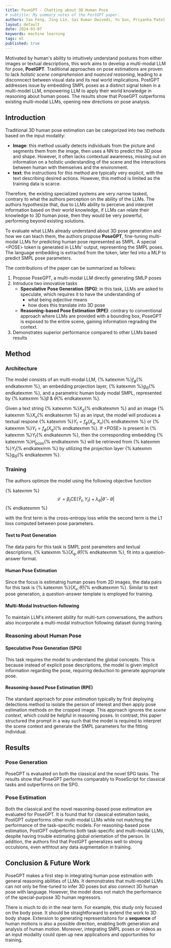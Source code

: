 ```yaml
---
title: PoseGPT - Chatting about 3D Human Pose
# subtitle: My summary notes of the PostGPT paper. 
authors: Yao Feng, Jing Lin, Sai Kumar Dwivedi, Yu Sun, Priyanka Patel, Michael J. Black
layout: default
date: 2024-03-07
keywords: machine learning
tags: ml
published: true
---
```


Motivated by human's ability to intuitively understand postures from either images or textual descriptions, this work aims to develop a multi-modal LLM for pose, **PostGPT**. Traditional approaches on pose estimations are proven to lack *holistic scene comprehension* and *nuanced reasoning*, leading to a disconncect between visual data and its real world implications. PostGPT addresses issue by embedding SMPL poses as a distinct signal token in a multi-model LLM, empowering LLM to apply their world knowledge in reasoning about human poses. The results show that PoseGPT outperforms existing multi-modal LLMs, opening new directions on pose analysis. 

## Introduction

Traditional 3D human pose estimation can be categorized into two methods based on the input modality:
- **Image**: this method usually detects individuals from the picture and segments them from the image, then uses a NN to predict the 3D pose and shape. However, it often lacks contextual awareness, missing out on information on a holistic understanding of the scene and the interactions between human with themselves and the environment. 
- **text**: the instructions for this method are typically very explicit, with the text describing desired actions. However, this method is limited as the training data is scarce. 

Therefore, the existing specialized systems are very narrow tasked, contrary to what the authors perception on the ability of the LLMs. The authors hypothesize that, due to LLMs ability to perceive and interpret information based on their world knowledge, if LLMs can relate their knowledge to 3D human pose, then they would be very powerful, performing beyond existing solutions. 

To evaluate what LLMs already understand about 3D pose generation and how we can teach them, the authors propose **PoseGPT**, fine-tuning multi-modal LLMs for predicting human pose represented as SMPL. A special \<POSE\> token is generated in LLMs' output, representing the SMPL poses. The language embedding is extracted from the token, later fed into a MLP to predict SMPL pose parameters. 

The contributions of the paper can be summarized as follows:
1. Propose PoseGPT, a multi-modal LLM directly generating SMLP poses
2. Introduce two innovative tasks
    - **Speculative Pose Generation (SPG)**: in this task, LLMs are asked to speculate, which requires it to have the understanding of
        * what being *adjective* means
        * how does this translate into 3D pose
    - **Reasoning-based Pose Estimation (RPE)**: contrary to conventional approach where LLMs are provided with a bounding box, PoseGPT is exposed to the entire scene, gaining information regrading the context. 
3. Demonstrates superior performance compared to other LLMs based results

## Method
### Architecture 
The model consists of an multi-modal LLM, {% katexmm %}$f_\phi${% endkatexmm %}, an embedding projection layer, {% katexmm %}$g_\Theta${% endkatexmm %}, and a parametric human body modal SMPL, represented by {% katexmm %}$\beta ~{} \& ~{}\theta${% endkatexmm %}. 

Given a text string {% katexmm %}$X_q${% endkatexmm %} and an image {% katexmm %}$X_v${% endkatexmm %} as an input, the model will produces a textual respone {% katexmm %}$Y_t = f_\phi (X_q, X_v)${% endkatexmm %} or {% katexmm %}$Y_t = f_\phi (X_q)${% endkatexmm %}. If \<POSE\> is present in {% katexmm %}$Y_t${% endkatexmm %}, then the corresponding embedding {% katexmm %}$H_{pose}${% endkatexmm %} will be retrieved from {% katexmm %}$Y_t${% endkatexmm %} by utilizing the projection layer {% katexmm %}$g_\Theta${% endkatexmm %}.

### Training
The authors optimze the model using the following objective function 

{% katexmm %}$$\mathcal{L}  = \beta_t \text{CE} (\hat{Y}_t, Y_t) + \lambda_\theta |\hat{\theta} - \theta|$${% endkatexmm %}

with the first term is the cross-entropy loss while the second term is the L1 loss computed between pose parameters.

#### Text to Post Generation 
The data pairs for this task is SMPL post parameters and textual descriptions, {% katexmm %}$\{X_q, \hat{\theta}\}${% endkatexmm %}, fit into a question-answer format.

#### Human Pose Estimation
Since the focus is estimatnig human poses from 2D images, the data pairs for this task is {% katexmm %}$\{X_v, \hat{\theta}\}${% endkatexmm %}. Similar to text pose generation, a question-answer template is employed for training. 

#### Multi-Modal Instruction-following
To maintain LLM's inherent ability for multi-turn conversations, the authors also incorporate a multi-modal instruction following dataset during traning. 

### Reasoning about Human Pose
#### Speculative Pose Generation (SPG)
This task requires the model to understand the global concepts. This is because instead of explicit pose descriptions, the model is given implicit information regarding the pose, requiring deduction to generate appropriate pose. 

#### Reasoning-based Pose Estimation (RPE)
The standard approach for *pose estimation* typically by first deploying detections method to isolate the person of interest and then apply pose estimation methods on the cropped image. This approach ignores the *scene context*, which could be helpful in reasoning poses. In contrast, this paper structured the prompt in a way such that the model is required to interpret the scene context and generate the SMPL parameters for the fitting individual. 

## Results
### Pose Generation
PoseGPT is evaluated on both the classical and the novel SPG tasks. The results show that PoseGPT performs comparably to PoseScript for classical tasks and outperforms on the SPG. 

### Pose Estimation
Both the classical and the novel reasoning-based pose estimation are evaluated for PoseGPT. It is found that for classical estimation tasks, PostGPT outperforms other multi-modal LLMs while not matching the performance of the task-specific models. For reasoning-based pose estimation, PostGPT outperforms both task-specific and multi-modal LLMs, despite having trouble estimating global orientation of the person. In addition, the authors find that PostGPT generalizes well to strong occulsions, even withtout any data augmentation in training. 

## Conclusion & Future Work

PoseGPT makes a first step in integrating human pose estimation with general reasoning abilities of LLMs. It demonstrates that multi-model LLMs can not only be fine-tuned to infer 3D poses but also connect 3D human pose with language. However, the model does not match the performance of the special-purpose 3D human regressors. 

There is much to do in the near term. For example, this study only focused on the body pose. It should be straightforward to extend the work to 3D body shape. Extension to generating representaitons for a **sequence** of human motions is also a possible direction, enabling both generation and analysis of human motion. Moreover, integrating SMPL poses or videos as an input modality could open up new applications and opportunities for training. 